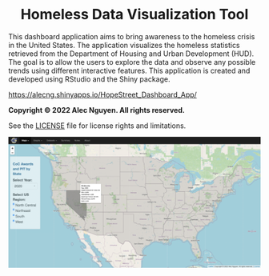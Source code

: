 <br />
<p align="center">
  <h1 align="center">Homeless Data Visualization Tool</h1>
  </p>

This dashboard application aims to bring awareness to the homeless crisis in the United States. The application visualizes the homeless statistics retrieved from the Department of Housing and Urban Development (HUD). The goal is to allow the users to explore the data and observe any possible trends using different interactive features. This application is created and developed using RStudio and the Shiny package. 

https://alecng.shinyapps.io/HopeStreet_Dashboard_App/

**Copyright © 2022 Alec Nguyen. All rights reserved.**

See the [LICENSE](LICENSE.md) file for license rights and limitations.

![](map.png)
